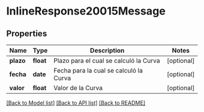 # InlineResponse20015Message

## Properties
Name | Type | Description | Notes
------------ | ------------- | ------------- | -------------
**plazo** | **float** | Plazo para el cual se calculó la Curva | [optional] 
**fecha** | **date** | Fecha para la cual se calculó la Curva | [optional] 
**valor** | **float** | Valor de la Curva | [optional] 

[[Back to Model list]](../README.md#documentation-for-models) [[Back to API list]](../README.md#documentation-for-api-endpoints) [[Back to README]](../README.md)

